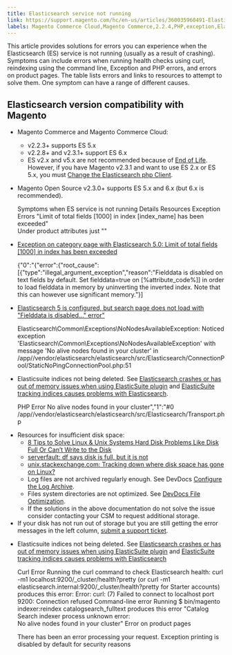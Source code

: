 ```yaml
---
title: Elasticsearch service not running 
link: https://support.magento.com/hc/en-us/articles/360035960491-Elasticsearch-service-not-running-
labels: Magento Commerce Cloud,Magento Commerce,2.2.4,PHP,exception,Elasticsearch,Elasticsearch errors,2.2.6,2.2.3,2.2.5,End of Life,2.3.1,2.3.0,Elasticsearch 6.x,how to,Elasticsearch 2.x,Elasticsearch 5.x,2.2.7,2.2.8,2.2.9
---
```


This article provides solutions for errors you can experience when the Elasticsearch (ES) service is not running (usually as a result of crashing). Symptoms can include errors when running health checks using curl, reindexing using the command line, Exception and PHP errors, and errors on product pages. The table lists errors and links to resources to attempt to solve them. One symptom can have a range of different causes.

 Elasticsearch version compatibility with Magento
------------------------------------------------

 
 * Magento Commerce and Magento Commerce Cloud: 
	 + v2.2.3+ supports ES 5.x
	 + v2.2.8+ and v2.3.1+ support ES 6.x
	 + ES v2.x and v5.x are not recommended because of [End of Life](https://www.elastic.co/support/eol). However, if you have Magento v2.3.1 and want to use ES 2.x or ES 5.x, you must [Change the Elasticsearch php Client](https://devdocs.magento.com/guides/v2.3/config-guide/elasticsearch/es-downgrade.html). 
 * Magento Open Source v2.3.0+ supports ES 5.x and 6.x (but 6.x is recommended).
 
    Symptoms when ES service is not running Details Resources   Exception Errors  "Limit of total fields [1000] in index [index\_name] has been exceeded"  
 Under product attributes just "<number>"   
 * [Exception on category page with Elasticsearch 5.0: Limit of total fields [1000] in index has been exceeded](https://support.magento.com/hc/en-us/articles/360003290654)
 
     {"0":"{\"error\":{\"root\_cause\":[{\"type\":\"illegal\_argument\_exception\",\"reason\":\"Fielddata is disabled on text fields by default. Set fielddata=true on [%attribute\_code%]] in order to load fielddata in memory by uninverting the inverted index. Note that this can however use significant memory.\"}]    
 * [Elasticsearch 5 is configured, but search page does not load with "Fielddata is disabled..." error"](https://support.magento.com/hc/en-us/articles/360027356612)
 
     Elasticsearch\Common\Exceptions\NoNodesAvailableException: Noticed exception 'Elasticsearch\Common\Exceptions\NoNodesAvailableException' with message 'No alive nodes found in your cluster' in /app/<projectid>/vendor/elasticsearch/elasticsearch/src/Elasticsearch/ConnectionPool/StaticNoPingConnectionPool.php:51   
 * Elasticsuite indices not being deleted. See [Elasticsearch crashes or has out of memory issues when using ElasticSuite plugin](https://support.magento.com/hc/en-us/articles/360035266131) and [ElasticSuite tracking indices causes problems with Elasticsearch](https://support.magento.com/hc/en-us/articles/360034921492).
 
    PHP Error   No alive nodes found in your cluster","1":"#0 \/app\/<projectid>\/vendor\/elasticsearch\/elasticsearch\/src\/Elasticsearch\/Transport.php    

 
 
 
 - Resources for insufficient disk space: 
	 * [8 Tips to Solve Linux & Unix Systems Hard Disk Problems Like Disk Full Or Can’t Write to the Disk](http://www.cyberciti.biz/datacenter/linux-unix-bsd-osx-cannot-write-to-hard-disk)
	 * [serverfault: df says disk is full, but it is not](http://serverfault.com/questions/315181/df-says-disk-is-full-but-it-is-not)
	 * [unix.stackexchange.com: Tracking down where disk space has gone on Linux?](http://unix.stackexchange.com/questions/125429/tracking-down-where-disk-space-has-gone-on-linux)
	 * Log files are not archived regularly enough. See DevDocs [Configure the Log Archive](https://docs.magento.com/m2/ee/user_guide/system/action-log-archive.html#configure-the-log-archive).
	 * Files system directories are not optimized. See [DevDocs File Optimization](https://docs.magento.com/m2/ee/user_guide/system/file-optimization.html).
	 * If the solutions in the above documentation do not solve the issue consider contacting your CSM to request additional storage. 
 - If your disk has not run out of storage but you are still getting the error messages in the left column, [submit a support ticket](https://support.magento.com/hc/en-us/articles/360019088251).
 
 
 
 
 * Elasticsuite indices not being deleted. See [Elasticsearch crashes or has out of memory issues when using ElasticSuite plugin](https://support.magento.com/hc/en-us/articles/360035266131) and [ElasticSuite tracking indices causes problems with Elasticsearch](https://support.magento.com/hc/en-us/articles/360034921492) 
 
    Curl Error Running the curl command to check Elasticsearch health:  curl -m1 localhost:9200/\_cluster/health?pretty (or curl -m1 elasticsearch.internal:9200/\_cluster/health?pretty for Starter accounts) produces this error: Error: curl: (7) Failed to connect to localhost port 9200: Connection refused    Command-line error Running $ bin/magento indexer:reindex catalogsearch\_fulltext produces this error  "Catalog Search indexer process unknown error:  
 No alive nodes found in your cluster"     Error on product pages

   There has been an error processing your request. Exception printing is disabled by default for security reasons    